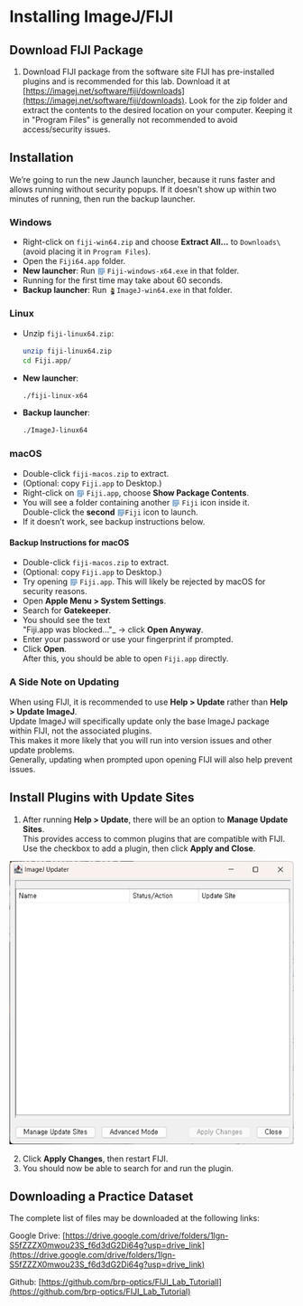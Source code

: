 # Installing ImageJ/FIJI

## Download FIJI Package

1. Download FIJI package from the software site
FIJI has pre-installed plugins and is recommended for this lab.
Download it at [https://imagej.net/software/fiji/downloads](https://imagej.net/software/fiji/downloads).
Look for the zip folder and extract the contents to the desired location on your computer. Keeping it in "Program Files" is generally not recommended to avoid access/security issues.

## Installation
We’re going to run the new Jaunch launcher, because it runs faster and allows running without security popups. If it doesn't show up within two minutes of running, then run the backup launcher.

### Windows

- Right-click on `fiji-win64.zip` and choose **Extract All...** to `Downloads\` (avoid placing it in `Program Files`).
- Open the `Fiji64.app` folder.
- **New launcher**: Run <img src="_static/images/icon.png" style="height:1em; vertical-align:middle;"> `Fiji-windows-x64.exe` in that folder.
- Running for the first time may take about 60 seconds.
- **Backup launcher**: Run <img src="_static/images/Imagej2-icon.png" style="height:1em; vertical-align:middle;">`ImageJ-win64.exe` in that folder.

### Linux

- Unzip `fiji-linux64.zip`:
  ```bash
  unzip fiji-linux64.zip
  cd Fiji.app/
  ```
- **New launcher**:
  ```bash
  ./fiji-linux-x64
  ```
- **Backup launcher**:
  ```bash
  ./ImageJ-linux64
  ```

### macOS

- Double-click `fiji-macos.zip` to extract.
- (Optional: copy `Fiji.app` to Desktop.)
- Right-click on <img src="_static/images/icon.png" style="height:1em; vertical-align:middle;"> `Fiji.app`, choose **Show Package Contents**.
- You will see a folder containing another <img src="_static/images/icon.png" style="height:1em; vertical-align:middle;"> `Fiji` icon inside it.  
  Double-click the **second** <img src="_static/images/icon.png" style="height:1em; vertical-align:middle;">`Fiji` icon to launch.
- If it doesn’t work, see backup instructions below.

#### Backup Instructions for macOS

- Double-click `fiji-macos.zip` to extract.
- (Optional: copy `Fiji.app` to Desktop.)
- Try opening <img src="_static/images/icon.png" style="height:1em; vertical-align:middle;"> `Fiji.app`.
  This will likely be rejected by macOS for security reasons.
- Open **Apple Menu > System Settings**.
- Search for **Gatekeeper**.
- You should see the text  
  "Fiji.app was blocked..."_ → click **Open Anyway**.
- Enter your password or use your fingerprint if prompted.
- Click **Open**.  
  After this, you should be able to open `Fiji.app` directly.


### A Side Note on Updating

When using FIJI, it is recommended to use **Help > Update** rather than **Help > Update ImageJ**.  
Update ImageJ will specifically update only the base ImageJ package within FIJI, not the associated plugins.  
This makes it more likely that you will run into version issues and other update problems.  
Generally, updating when prompted upon opening FIJI will also help prevent issues.


## Install Plugins with Update Sites

1. After running **Help > Update**, there will be an option to **Manage Update Sites**.  
   This provides access to common plugins that are compatible with FIJI. Use the checkbox to add a plugin, then click **Apply and Close**.

![Screenshot of FIJI update screen](images/update-fiji.png)

2. Click **Apply Changes**, then restart FIJI.
3. You should now be able to search for and run the plugin.

## Downloading a Practice Dataset

The complete list of files may be downloaded at the following links:

Google Drive:
[https://drive.google.com/drive/folders/1lgn-S5fZZZX0mwou23S_f6d3dG2Di64g?usp=drive_link](https://drive.google.com/drive/folders/1lgn-S5fZZZX0mwou23S_f6d3dG2Di64g?usp=drive_link)

Github:
[https://github.com/brp-optics/FIJI_Lab_Tutoriall](https://github.com/brp-optics/FIJI_Lab_Tutorial)
